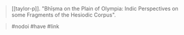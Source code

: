 > [[taylor-p]]. "Bhīṣma on the Plain of Olympia: Indic Perspectives on some Fragments of the Hesiodic Corpus". 

> #nodoi 
> #have 
> #link 